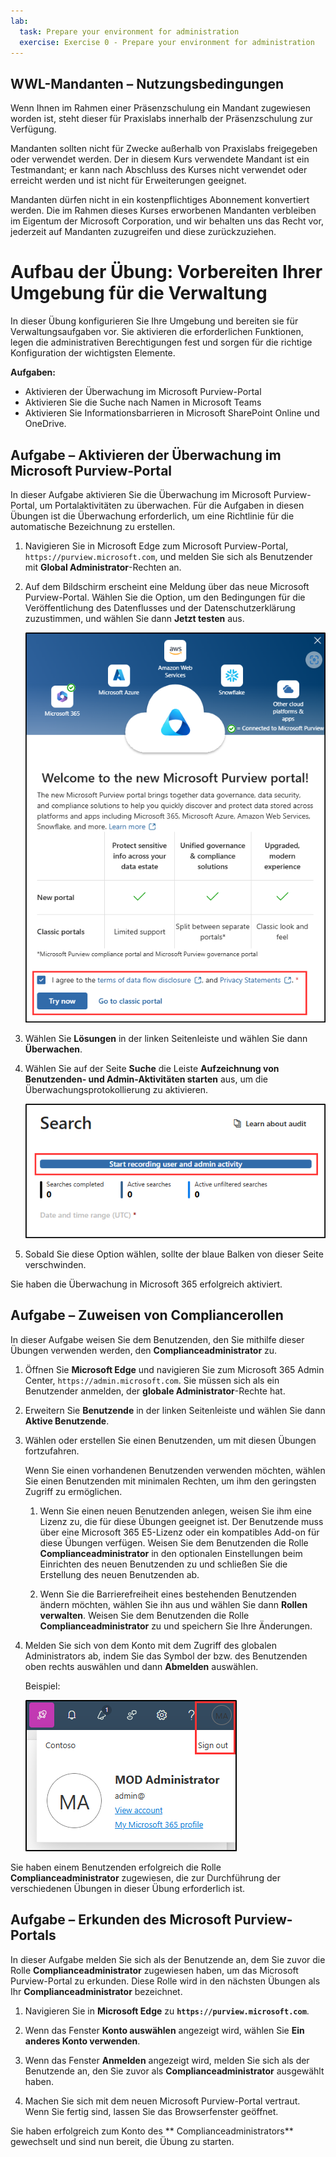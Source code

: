 ```yaml
---
lab:
  task: Prepare your environment for administration
  exercise: Exercise 0 - Prepare your environment for administration
---
```


## WWL-Mandanten – Nutzungsbedingungen

Wenn Ihnen im Rahmen einer Präsenzschulung ein Mandant zugewiesen worden ist, steht dieser für Praxislabs innerhalb der Präsenzschulung zur Verfügung.

Mandanten sollten nicht für Zwecke außerhalb von Praxislabs freigegeben oder verwendet werden. Der in diesem Kurs verwendete Mandant ist ein Testmandant; er kann nach Abschluss des Kurses nicht verwendet oder erreicht werden und ist nicht für Erweiterungen geeignet.

Mandanten dürfen nicht in ein kostenpflichtiges Abonnement konvertiert werden. Die im Rahmen dieses Kurses erworbenen Mandanten verbleiben im Eigentum der Microsoft Corporation, und wir behalten uns das Recht vor, jederzeit auf Mandanten zuzugreifen und diese zurückzuziehen.

# Aufbau der Übung: Vorbereiten Ihrer Umgebung für die Verwaltung

In dieser Übung konfigurieren Sie Ihre Umgebung und bereiten sie für Verwaltungsaufgaben vor. Sie aktivieren die erforderlichen Funktionen, legen die administrativen Berechtigungen fest und sorgen für die richtige Konfiguration der wichtigsten Elemente.

**Aufgaben:**

- Aktivieren der Überwachung im Microsoft Purview-Portal
- Aktivieren Sie die Suche nach Namen in Microsoft Teams
- Aktivieren Sie Informationsbarrieren in Microsoft SharePoint Online und OneDrive.

## Aufgabe – Aktivieren der Überwachung im Microsoft Purview-Portal

In dieser Aufgabe aktivieren Sie die Überwachung im Microsoft Purview-Portal, um Portalaktivitäten zu überwachen. Für die Aufgaben in diesen Übungen ist die Überwachung erforderlich, um eine Richtlinie für die automatische Bezeichnung zu erstellen.

1. Navigieren Sie in Microsoft Edge zum Microsoft Purview-Portal, `https://purview.microsoft.com`, und melden Sie sich als Benutzender mit **Global Administrator**-Rechten an.

1. Auf dem Bildschirm erscheint eine Meldung über das neue Microsoft Purview-Portal. Wählen Sie die Option, um den Bedingungen für die Veröffentlichung des Datenflusses und der Datenschutzerklärung zuzustimmen, und wählen Sie dann **Jetzt testen** aus.

    ![Screenshot des Bildschirms „Willkommen im neuen Microsoft Purview-Portal“.](../Media/welcome-purview-portal.png)

1. Wählen Sie **Lösungen** in der linken Seitenleiste und wählen Sie dann **Überwachen**.

1. Wählen Sie auf der Seite **Suche** die Leiste **Aufzeichnung von Benutzenden- und Admin-Aktivitäten starten** aus, um die Überwachungsprotokollierung zu aktivieren.

    ![Der Screenshot zeigt die Schaltfläche „Aufzeichnung von Benutzenden- und Admin-Aktivitäten starten".](../Media/enable-audit-button.png)

1. Sobald Sie diese Option wählen, sollte der blaue Balken von dieser Seite verschwinden.

Sie haben die Überwachung in Microsoft 365 erfolgreich aktiviert.

## Aufgabe – Zuweisen von Compliancerollen

In dieser Aufgabe weisen Sie dem Benutzenden, den Sie mithilfe dieser Übungen verwenden werden, den **Complianceadministrator** zu.

1. Öffnen Sie **Microsoft Edge** und navigieren Sie zum Microsoft 365 Admin Center, `https://admin.microsoft.com`. Sie müssen sich als ein Benutzender anmelden, der **globale Administrator**-Rechte hat.

1. Erweitern Sie **Benutzende** in der linken Seitenleiste und wählen Sie dann **Aktive Benutzende**.

1. Wählen oder erstellen Sie einen Benutzenden, um mit diesen Übungen fortzufahren.

   Wenn Sie einen vorhandenen Benutzenden verwenden möchten, wählen Sie einen Benutzenden mit minimalen Rechten, um ihm den geringsten Zugriff zu ermöglichen.

   1. Wenn Sie einen neuen Benutzenden anlegen, weisen Sie ihm eine Lizenz zu, die für diese Übungen geeignet ist. Der Benutzende muss über eine Microsoft 365 E5-Lizenz oder ein kompatibles Add-on für diese Übungen verfügen. Weisen Sie dem Benutzenden die Rolle **Complianceadministrator** in den optionalen Einstellungen beim Einrichten des neuen Benutzenden zu und schließen Sie die Erstellung des neuen Benutzenden ab.

   1. Wenn Sie die Barrierefreiheit eines bestehenden Benutzenden ändern möchten, wählen Sie ihn aus und wählen Sie dann **Rollen verwalten**. Weisen Sie dem Benutzenden die Rolle **Complianceadministrator** zu und speichern Sie Ihre Änderungen.

1. Melden Sie sich von dem Konto mit dem Zugriff des globalen Administrators ab, indem Sie das Symbol der bzw. des Benutzenden oben rechts auswählen und dann **Abmelden** auswählen.

   Beispiel:

   ![Screenshot zeigt den Navigationspfad zur Abmeldung vom MOD-Administratorkonto.](../Media/sign-out.png)

Sie haben einem Benutzenden erfolgreich die Rolle **Complianceadministrator** zugewiesen, die zur Durchführung der verschiedenen Übungen in dieser Übung erforderlich ist.

## Aufgabe – Erkunden des Microsoft Purview-Portals

In dieser Aufgabe melden Sie sich als der Benutzende an, dem Sie zuvor die Rolle **Complianceadministrator** zugewiesen haben, um das Microsoft Purview-Portal zu erkunden. Diese Rolle wird in den nächsten Übungen als Ihr **Complianceadministrator** bezeichnet.

1. Navigieren Sie in **Microsoft Edge** zu **`https://purview.microsoft.com`**.

1. Wenn das Fenster **Konto auswählen** angezeigt wird, wählen Sie **Ein anderes Konto verwenden**.

1. Wenn das Fenster **Anmelden** angezeigt wird, melden Sie sich als der Benutzende an, den Sie zuvor als **Complianceadministrator** ausgewählt haben.

1. Machen Sie sich mit dem neuen Microsoft Purview-Portal vertraut. Wenn Sie fertig sind, lassen Sie das Browserfenster geöffnet.

Sie haben erfolgreich zum Konto des ** Complianceadministrators** gewechselt und sind nun bereit, die Übung zu starten.
